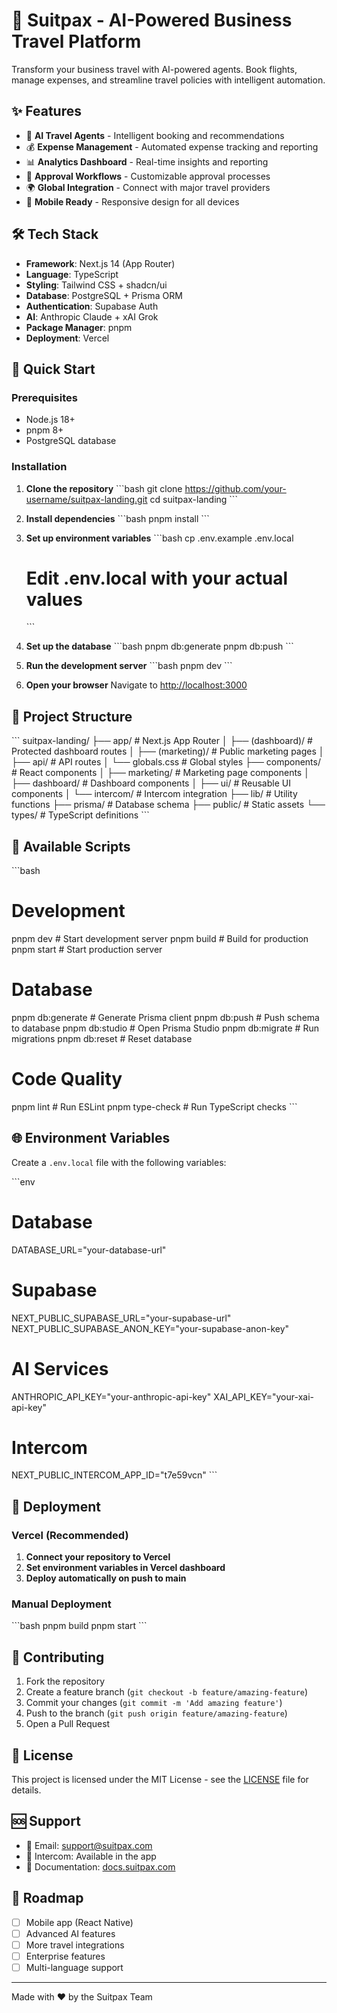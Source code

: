 # 🚀 Suitpax - AI-Powered Business Travel Platform

Transform your business travel with AI-powered agents. Book flights, manage expenses, and streamline travel policies with intelligent automation.

## ✨ Features

- 🤖 **AI Travel Agents** - Intelligent booking and recommendations
- 💰 **Expense Management** - Automated expense tracking and reporting
- 📊 **Analytics Dashboard** - Real-time insights and reporting
- 🔄 **Approval Workflows** - Customizable approval processes
- 🌍 **Global Integration** - Connect with major travel providers
- 📱 **Mobile Ready** - Responsive design for all devices

## 🛠️ Tech Stack

- **Framework**: Next.js 14 (App Router)
- **Language**: TypeScript
- **Styling**: Tailwind CSS + shadcn/ui
- **Database**: PostgreSQL + Prisma ORM
- **Authentication**: Supabase Auth
- **AI**: Anthropic Claude + xAI Grok
- **Package Manager**: pnpm
- **Deployment**: Vercel

## 🚀 Quick Start

### Prerequisites

- Node.js 18+ 
- pnpm 8+
- PostgreSQL database

### Installation

1. **Clone the repository**
   \`\`\`bash
   git clone https://github.com/your-username/suitpax-landing.git
   cd suitpax-landing
   \`\`\`

2. **Install dependencies**
   \`\`\`bash
   pnpm install
   \`\`\`

3. **Set up environment variables**
   \`\`\`bash
   cp .env.example .env.local
   # Edit .env.local with your actual values
   \`\`\`

4. **Set up the database**
   \`\`\`bash
   pnpm db:generate
   pnpm db:push
   \`\`\`

5. **Run the development server**
   \`\`\`bash
   pnpm dev
   \`\`\`

6. **Open your browser**
   Navigate to [http://localhost:3000](http://localhost:3000)

## 📁 Project Structure

\`\`\`
suitpax-landing/
├── app/                    # Next.js App Router
│   ├── (dashboard)/       # Protected dashboard routes
│   ├── (marketing)/       # Public marketing pages
│   ├── api/              # API routes
│   └── globals.css       # Global styles
├── components/            # React components
│   ├── marketing/        # Marketing page components
│   ├── dashboard/        # Dashboard components
│   ├── ui/              # Reusable UI components
│   └── intercom/        # Intercom integration
├── lib/                  # Utility functions
├── prisma/              # Database schema
├── public/              # Static assets
└── types/               # TypeScript definitions
\`\`\`

## 🔧 Available Scripts

\`\`\`bash
# Development
pnpm dev              # Start development server
pnpm build            # Build for production
pnpm start            # Start production server

# Database
pnpm db:generate      # Generate Prisma client
pnpm db:push          # Push schema to database
pnpm db:studio        # Open Prisma Studio
pnpm db:migrate       # Run migrations
pnpm db:reset         # Reset database

# Code Quality
pnpm lint             # Run ESLint
pnpm type-check       # Run TypeScript checks
\`\`\`

## 🌐 Environment Variables

Create a `.env.local` file with the following variables:

\`\`\`env
# Database
DATABASE_URL="your-database-url"

# Supabase
NEXT_PUBLIC_SUPABASE_URL="your-supabase-url"
NEXT_PUBLIC_SUPABASE_ANON_KEY="your-supabase-anon-key"

# AI Services
ANTHROPIC_API_KEY="your-anthropic-api-key"
XAI_API_KEY="your-xai-api-key"

# Intercom
NEXT_PUBLIC_INTERCOM_APP_ID="t7e59vcn"
\`\`\`

## 🚀 Deployment

### Vercel (Recommended)

1. **Connect your repository to Vercel**
2. **Set environment variables in Vercel dashboard**
3. **Deploy automatically on push to main**

### Manual Deployment

\`\`\`bash
pnpm build
pnpm start
\`\`\`

## 🤝 Contributing

1. Fork the repository
2. Create a feature branch (`git checkout -b feature/amazing-feature`)
3. Commit your changes (`git commit -m 'Add amazing feature'`)
4. Push to the branch (`git push origin feature/amazing-feature`)
5. Open a Pull Request

## 📄 License

This project is licensed under the MIT License - see the [LICENSE](LICENSE) file for details.

## 🆘 Support

- 📧 Email: support@suitpax.com
- 💬 Intercom: Available in the app
- 📖 Documentation: [docs.suitpax.com](https://docs.suitpax.com)

## 🎯 Roadmap

- [ ] Mobile app (React Native)
- [ ] Advanced AI features
- [ ] More travel integrations
- [ ] Enterprise features
- [ ] Multi-language support

---

Made with ❤️ by the Suitpax Team
